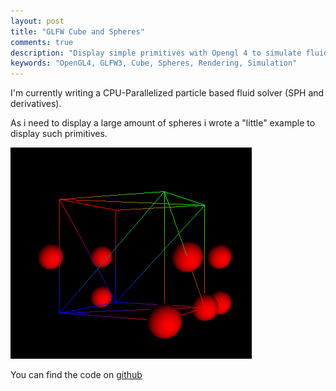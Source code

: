 ```yaml
---
layout: post
title: "GLFW Cube and Spheres"
comments: true
description: "Display simple primitives with Opengl 4 to simulate fluid"
keywords: "OpenGL4, GLFW3, Cube, Spheres, Rendering, Simulation"
---
```


I'm currently writing a CPU-Parallelized particle based fluid solver (SPH and derivatives).

As i need to display a large amount of spheres i wrote a "little" example to display such primitives.

![spheres](/images/spheres.png)

You can find the code on [github](http://github.com/mathiasb17/GLFWTest)
